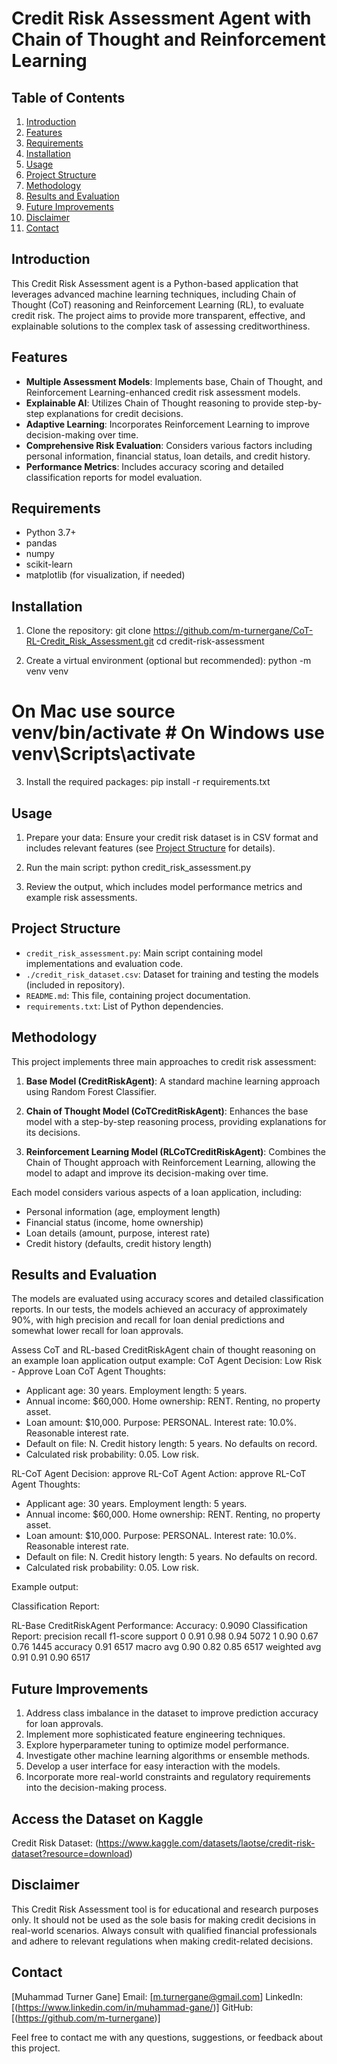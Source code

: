 # Credit Risk Assessment Agent with Chain of Thought and Reinforcement Learning

## Table of Contents
1. [Introduction](#introduction)
2. [Features](#features)
3. [Requirements](#requirements)
4. [Installation](#installation)
5. [Usage](#usage)
6. [Project Structure](#project-structure)
7. [Methodology](#methodology)
8. [Results and Evaluation](#results-and-evaluation)
9. [Future Improvements](#future-improvements)
10. [Disclaimer](#disclaimer)
11. [Contact](#contact)

## Introduction

This Credit Risk Assessment agent is a Python-based application that leverages advanced machine learning techniques, including Chain of Thought (CoT) reasoning and Reinforcement Learning (RL), to evaluate credit risk. The project aims to provide more transparent, effective, and explainable solutions to the complex task of assessing creditworthiness.

## Features

- **Multiple Assessment Models**: Implements base, Chain of Thought, and Reinforcement Learning-enhanced credit risk assessment models.
- **Explainable AI**: Utilizes Chain of Thought reasoning to provide step-by-step explanations for credit decisions.
- **Adaptive Learning**: Incorporates Reinforcement Learning to improve decision-making over time.
- **Comprehensive Risk Evaluation**: Considers various factors including personal information, financial status, loan details, and credit history.
- **Performance Metrics**: Includes accuracy scoring and detailed classification reports for model evaluation.

## Requirements

- Python 3.7+
- pandas
- numpy
- scikit-learn
- matplotlib (for visualization, if needed)

## Installation

1. Clone the repository:
git clone https://github.com/m-turnergane/CoT-RL-Credit_Risk_Assessment.git
cd credit-risk-assessment

2. Create a virtual environment (optional but recommended):
python -m venv venv
# On Mac use source venv/bin/activate  # On Windows use venv\Scripts\activate

3. Install the required packages:
pip install -r requirements.txt

## Usage

1. Prepare your data:
Ensure your credit risk dataset is in CSV format and includes relevant features (see [Project Structure](#project-structure) for details).

2. Run the main script:
python credit_risk_assessment.py

3. Review the output, which includes model performance metrics and example risk assessments.

## Project Structure

- `credit_risk_assessment.py`: Main script containing model implementations and evaluation code.
- `./credit_risk_dataset.csv`: Dataset for training and testing the models (included in repository).
- `README.md`: This file, containing project documentation.
- `requirements.txt`: List of Python dependencies.

## Methodology

This project implements three main approaches to credit risk assessment:

1. **Base Model (CreditRiskAgent)**: A standard machine learning approach using Random Forest Classifier.

2. **Chain of Thought Model (CoTCreditRiskAgent)**: Enhances the base model with a step-by-step reasoning process, providing explanations for its decisions.

3. **Reinforcement Learning Model (RLCoTCreditRiskAgent)**: Combines the Chain of Thought approach with Reinforcement Learning, allowing the model to adapt and improve its decision-making over time.

Each model considers various aspects of a loan application, including:
- Personal information (age, employment length)
- Financial status (income, home ownership)
- Loan details (amount, purpose, interest rate)
- Credit history (defaults, credit history length)

## Results and Evaluation

The models are evaluated using accuracy scores and detailed classification reports. In our tests, the models achieved an accuracy of approximately 90%, with high precision and recall for loan denial predictions and somewhat lower recall for loan approvals.

Assess CoT and RL-based CreditRiskAgent chain of thought reasoning on an example loan application output example:
CoT Agent Decision: Low Risk - Approve Loan
CoT Agent Thoughts:
- Applicant age: 30 years. Employment length: 5 years. 
- Annual income: $60,000. Home ownership: RENT. Renting, no property asset.
- Loan amount: $10,000. Purpose: PERSONAL. Interest rate: 10.0%. Reasonable interest rate. 
- Default on file: N. Credit history length: 5 years. No defaults on record. 
- Calculated risk probability: 0.05. Low risk.

RL-CoT Agent Decision: approve
RL-CoT Agent Action: approve
RL-CoT Agent Thoughts:
- Applicant age: 30 years. Employment length: 5 years. 
- Annual income: $60,000. Home ownership: RENT. Renting, no property asset.
- Loan amount: $10,000. Purpose: PERSONAL. Interest rate: 10.0%. Reasonable interest rate. 
- Default on file: N. Credit history length: 5 years. No defaults on record. 
- Calculated risk probability: 0.05. Low risk.

Example output:

Classification Report:

RL-Base CreditRiskAgent Performance:
Accuracy: 0.9090
Classification Report:
precision    recall  f1-score   support
0       0.91      0.98      0.94      5072
1       0.90      0.67      0.76      1445
accuracy                           0.91      6517
macro avg       0.90      0.82      0.85      6517
weighted avg       0.91      0.91      0.90      6517

## Future Improvements

1. Address class imbalance in the dataset to improve prediction accuracy for loan approvals.
2. Implement more sophisticated feature engineering techniques.
3. Explore hyperparameter tuning to optimize model performance.
4. Investigate other machine learning algorithms or ensemble methods.
5. Develop a user interface for easy interaction with the models.
6. Incorporate more real-world constraints and regulatory requirements into the decision-making process.

## Access the Dataset on Kaggle

Credit Risk Dataset: (https://www.kaggle.com/datasets/laotse/credit-risk-dataset?resource=download)

## Disclaimer

This Credit Risk Assessment tool is for educational and research purposes only. It should not be used as the sole basis for making credit decisions in real-world scenarios. Always consult with qualified financial professionals and adhere to relevant regulations when making credit-related decisions.

## Contact

[Muhammad Turner Gane]
Email: [m.turnergane@gmail.com]
LinkedIn: [(https://www.linkedin.com/in/muhammad-gane/)]
GitHub: [(https://github.com/m-turnergane)]

Feel free to contact me with any questions, suggestions, or feedback about this project.
